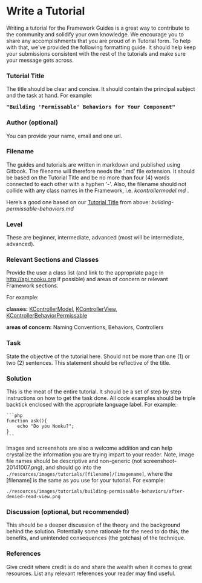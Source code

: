 # Write a Tutorial

Writing a tutorial for the Framework Guides is a great way to contribute to the community and solidify your own knowledge.
We encourage you to share any accomplishments that you are proud of in Tutorial form. To help with that, we've provided the
following formatting guide. It should help keep your submissions consistent with the rest of the tutorials and make sure
your message gets across.

<!-- toc -->

### Tutorial Title

The title should be clear and concise. It should contain the principal subject and the task at hand.
For example:

<pre><b>"Building 'Permissable' Behaviors for Your Component"</b></pre>

### Author (optional)

You can provide your name, email and one url.

### Filename

The guides and tutorials are written in markdown and published using Gitbook. The filename will therefore needs the '.md'
file extension. It should be based on the Tutorial Title and be no more than four (4) words connected to each other with
a hyphen '-'. Also,  the filename should not collide with any class names in the Framework, i.e. _kcontrollermodel.md_ .

Here’s a good one based on our [Tutorial Title](#tutorial-title) from above: _building-permissable-behaviors.md_

### Level

These are beginner, intermediate, advanced (most will be intermediate, advanced).

### Relevant Sections and Classes

Provide the user a class list (and link to the appropriate page in http://api.nooku.org if possible) and areas of concern or relevant Framework sections.

For example:

**classes:** [KControllerModel](http://api.nooku.org/class-KControllerModel.html), [KControllerView](http://api.nooku.org/class-KControllerView.html), [KControllerBehaviorPermissable](http://api.nooku.org/class-KControllerBehaviorPermissible.html)

**areas of concern:** Naming Conventions, Behaviors, Controllers

### Task

State the objective of the tutorial here. Should not be more than one (1) or two (2) sentences. This statement should be reflective of the title.

### Solution

This is the meat of the entire tutorial. It should be a set of step by step instructions on how to get the task done.
All code examples should be triple backtick enclosed with the appropriate language label. For example:

    ```php
    function ask(){
        echo "Do you Nooku?";
    }
    ```

Images and screenshots are also a welcome addition and can help crystallize the information you are trying impart to your reader.
Note, image file names should be descriptive and non-generic (not screenshoot-20141007.png), and should go into the
    ```./resources/images/tutorials/[filename]/[imagename]```, where the [filename] is the same as you use for your
tutorial. For example:

    ./resources/images/tutorials/building-permissable-behaviors/after-denied-read-view.png

### Discussion (optional, but recommended)

This should be a deeper discussion of the theory and the background behind the solution. Potentially some rationale for
the need to do this, the benefits, and unintended consequences (the gotchas) of the technique.

### References

Give credit where credit is do and share the wealth when it comes to great resources.
List any relevant references your reader may find useful.
